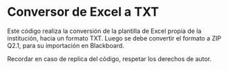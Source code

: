 # Conversor de Excel a TXT
Este código realiza la conversión de la plantilla de Excel propia de la institución, hacia un formato TXT.
Luego se debe convertir el formato a ZIP Q2.1, para su importación en Blackboard.

Recordar en caso de replica del código, respetar los derechos de autor.


